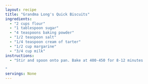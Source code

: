 ```yaml
---
layout: recipe
title: "Grandma Long's Quick Biscuits"
ingredients:
  - "2 cups flour"
  - "1 tablespoon sugar"
  - "4 teaspoons baking powder"
  - "1/2 teaspoon salt"
  - "1/4 teaspoon cream of tarter"
  - "1/2 cup margarine"
  - "3/4 cup milk"
instructions:
  - "Stir and spoon onto pan. Bake at 400-450 for 8-12 minutes

"
servings: None
---
```





